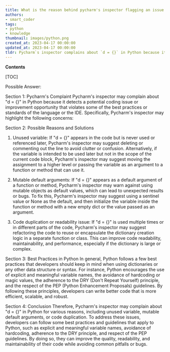 ```yaml
---
title: What is the reason behind pycharm's inspector flagging an issue with "d = {}"?
authors:
- smart_coder
tags:
- python
- knowledge
thumbnail: images/python.png
created_at: 2023-04-17 00:00:00
updated_at: 2023-04-17 00:00:00
tldr: Pycharm`s inspector complains about `d = {}` in Python because it prefers the use of the dict() constructor instead of the {} notation.
---
```


**Contents**

[TOC]

Possible Answer:

Section 1: Pycharm's Complaint
Pycharm's inspector may complain about "d = {}" in Python because it detects a potential coding issue or improvement opportunity that violates some of the best practices or standards of the language or the IDE. Specifically, Pycharm's inspector may highlight the following concerns:

Section 2: Possible Reasons and Solutions
1. Unused variable: If "d = {}" appears in the code but is never used or referenced later, Pycharm's inspector may suggest deleting or commenting out the line to avoid clutter or confusion. Alternatively, if the variable is intended to be used later but not in the scope of the current code block, Pycharm's inspector may suggest moving the assignment to a higher level or passing the variable as an argument to a function or method that can use it.

2. Mutable default arguments: If "d = {}" appears as a default argument of a function or method, Pycharm's inspector may warn against using mutable objects as default values, which can lead to unexpected results or bugs. To fix this, Pycharm's inspector may suggest using a sentinel value or None as the default, and then initialize the variable inside the function or method with a new empty dict or the value passed as an argument.

3. Code duplication or readability issue: If "d = {}" is used multiple times or in different parts of the code, Pycharm's inspector may suggest refactoring the code to reuse or encapsulate the dictionary creation logic in a separate function or class. This can improve code readability, maintainability, and performance, especially if the dictionary is large or complex.

Section 3: Best Practices in Python
In general, Python follows a few best practices that developers should keep in mind when using dictionaries or any other data structure or syntax. For instance, Python encourages the use of explicit and meaningful variable names, the avoidance of hardcoding or magic values, the adherence to the DRY (Don't Repeat Yourself) principle, and the respect of the PEP (Python Enhancement Proposals) guidelines. By following these principles, developers can write better code that is more efficient, scalable, and robust.

Section 4: Conclusion
Therefore, Pycharm's inspector may complain about "d = {}" in Python for various reasons, including unused variable, mutable default arguments, or code duplication. To address these issues, developers can follow some best practices and guidelines that apply to Python, such as explicit and meaningful variable names, avoidance of hardcoding, adherence to the DRY principle, and respect of the PEP guidelines. By doing so, they can improve the quality, readability, and maintainability of their code while avoiding common pitfalls or bugs.
